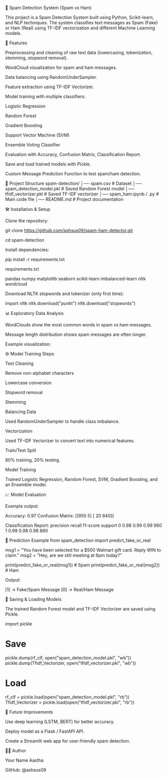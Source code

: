 📩 Spam Detection System (Spam vs Ham)

This project is a Spam Detection System built using Python, Scikit-learn, and NLP techniques. The system classifies text messages as Spam (Fake) or Ham (Real) using TF-IDF vectorization and different Machine Learning models.

🚀 Features

Preprocessing and cleaning of raw text data (lowercasing, tokenization, stemming, stopword removal).

WordCloud visualization for spam and ham messages.

Data balancing using RandomUnderSampler.

Feature extraction using TF-IDF Vectorizer.

Model training with multiple classifiers:

Logistic Regression

Random Forest

Gradient Boosting

Support Vector Machine (SVM)

Ensemble Voting Classifier

Evaluation with Accuracy, Confusion Matrix, Classification Report.

Save and load trained models with Pickle.

Custom Message Prediction Function to test spam/ham detection.

📂 Project Structure
spam-detection/
│── spam.csv                     # Dataset
│── spam_detection_model.pkl     # Saved Random Forest model
│── tfidf_vectorizer.pkl         # Saved TF-IDF vectorizer
│── spam_ham.ipynb / .py         # Main code file
│── README.md                    # Project documentation

🛠 Installation & Setup

Clone the repository:

git clone https://github.com/ashsus09/spam-ham-detector.git

cd spam-detection

Install dependencies:

pip install -r requirements.txt

requirements.txt

pandas
numpy
matplotlib
seaborn
scikit-learn
imbalanced-learn
nltk
wordcloud


Download NLTK stopwords and tokenizer (only first time):

import nltk
nltk.download("punkt")
nltk.download("stopwords")

📊 Exploratory Data Analysis

WordClouds show the most common words in spam vs ham messages.

Message length distribution shows spam messages are often longer.

Example visualization:

⚙️ Model Training Steps

Text Cleaning

Remove non-alphabet characters

Lowercase conversion

Stopword removal

Stemming

Balancing Data

Used RandomUnderSampler to handle class imbalance.

Vectorization

Used TF-IDF Vectorizer to convert text into numerical features.

Train/Test Split

80% training, 20% testing.

Model Training

Trained Logistic Regression, Random Forest, SVM, Gradient Boosting, and an Ensemble model.

📈 Model Evaluation

Example output:

Accuracy: 0.97
Confusion Matrix:
 [[955    5]
  [ 20  840]]

Classification Report:
               precision    recall  f1-score   support
           0       0.98      0.99      0.99       960
           1       0.99      0.98      0.98       860

🔮 Prediction Example
from spam_detection import predict_fake_or_real

msg1 = "You have been selected for a $500 Walmart gift card. Reply WIN to claim."
msg2 = "Hey, are we still meeting at 6pm today?"

print(predict_fake_or_real(msg1))  # Spam
print(predict_fake_or_real(msg2))  # Ham


Output:

[1]  → Fake/Spam Message
[0]  → Real/Ham Message

💾 Saving & Loading Models

The trained Random Forest model and TF-IDF Vectorizer are saved using Pickle.

import pickle

# Save
pickle.dump(rf_clf, open("spam_detection_model.pkl", "wb"))
pickle.dump(Tfidf_Vectorizer, open("tfidf_vectorizer.pkl", "wb"))

# Load
rf_clf = pickle.load(open("spam_detection_model.pkl", "rb"))
Tfidf_Vectorizer = pickle.load(open("tfidf_vectorizer.pkl", "rb"))

📌 Future Improvements

Use deep learning (LSTM, BERT) for better accuracy.

Deploy model as a Flask / FastAPI API.

Create a Streamlit web app for user-friendly spam detection.

👨‍💻 Author

Your Name Aastha

GitHub: @ashsus09
